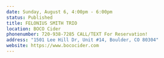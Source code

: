 ```yaml
---
date: Sunday, August 6, 4:00pm - 6:00pm
status: Published
title: FELONIUS SMITH TRIO
location: BOCO Cider
phonenumber: 720-938-7285 CALL/TEXT For Reservation!
address: "1501 Lee Hill Dr, Unit #14, Boulder, CO 80304"
website: https://www.bococider.com
---
```

